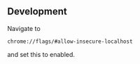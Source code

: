 ## Development

Navigate to 

```
chrome://flags/#allow-insecure-localhost
```

and set this to enabled.

